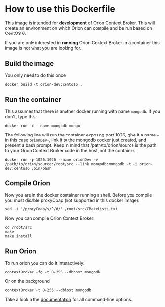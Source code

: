 # How to use this Dockerfile

This image is intended for **development** of Orion Context Broker. This will create an environment on which Orion can compile and be run based on CentOS 6.

If you are only interested in **running** Orion Context Broker in a container this image is not what you are looking for. 

## Build the image

You only need to do this once.

    docker build -t orion-dev:centos6 .
    
## Run the container

This assumes that there is another docker running with name `mongodb`. If you don't, type this:

    docker run -d --name mongodb mongo

The following line will run the container exposing port 1026, give it a name -in this case `orionDev`-, link it to the mongodb docker just created, and present a bash prompt. Keep in mind that /path/to/orion/source is the path to your Orion Context Broker code in the host, not the container. 

    docker run -p 1026:1026 --name orionDev -v /path/to/orion/source:/root/src --link mongodb:mongodb -t -i orion-dev:centos6 /bin/bash

## Compile Orion

Now you are in the docker container running a shell. Before you compile you must disable proxyCoap (not supported in this docker image):

    sed -i '/proxyCoap/s/^/#/' /root/src/CMakeLists.txt    

Now you can compile Orion Context Broker:

    cd /root/src
    make
    make install

## Run Orion

To run orion you can do it interactively:

    contextBroker -fg -t 0-255 --dbhost mongodb

Or on the background
    
    contextBroker -t 0-255 --dbhost mongodb

Take a look a the [documentation](../.../.../doc/admin/cli.md) for all command-line options.

